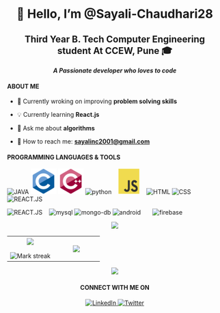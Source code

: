 <h1 align="center">👋 Hello, I’m @Sayali-Chaudhari28</h1>

<h2 align="center"<br> Third Year B. Tech Computer Engineering student At CCEW, Pune  🎓</h2>

<p align="center" >
  <b><i>A Passionate developer who loves to code</i></b>
</p>

#### ABOUT ME

- 🌱 Currently wroking on improving **problem solving skills** 

- 💡 Currently learning **React.js**

- 💬 Ask me about **algorithms** 
 
- 📧 How to reach me: **sayalinc2001@gmail.com**


#### PROGRAMMING LANGUAGES & TOOLS
<p>
  <img src="https://cdn.freebiesupply.com/logos/large/2x/java-logo-png-transparent.png" alt="JAVA" style="width:60px; height:60px";>
  <img src="https://raw.githubusercontent.com/devicons/devicon/master/icons/c/c-original.svg" alt="C-programming" style="width:60px; height:60px";>
  <img src="https://raw.githubusercontent.com/devicons/devicon/master/icons/cplusplus/cplusplus-original.svg" alt="cpp" style="width:60px; height:60px";>
  <img src="https://cdn.worldvectorlogo.com/logos/python-5.svg" alt="python" style="width:60px; height:60px";>&nbsp;&nbsp;&nbsp;
  <img src="https://raw.githubusercontent.com/devicons/devicon/master/icons/javascript/javascript-original.svg" alt="JAVASCRIPT" style="width:50px; height:60px";>&nbsp;&nbsp;&nbsp;
  <img src="https://cdn.pixabay.com/photo/2017/08/05/11/16/logo-2582748_1280.png" alt="HTML" style="width:60px; height:60px";>
  <img src="https://cdn.freebiesupply.com/logos/large/2x/css3-logo-png-transparent.png" alt="CSS" style="width:60px; height:60px";>
  <img src="https://cdn4.iconfinder.com/data/icons/logos-3/600/React.js_logo-512.png" alt="REACT.JS" style="width:60px; height:60px";>&nbsp;&nbsp;
</p>
<p>
  <img src="https://www.techwell.com/sites/default/files/stories/images/cropped_teasers/Beth%20Romanik/2019/node-js-tutorial.png" alt="REACT.JS" style="width:60px; height:60px";>&nbsp;&nbsp;&nbsp;
  <img src="https://www.vectorlogo.zone/logos/mysql/mysql-ar21.svg" alt="mysql">
  <img src="https://cdn.worldvectorlogo.com/logos/mongodb-icon-1.svg" alt="mongo-db" style="width:60px;height:60px";>
  <img src="https://cdn.worldvectorlogo.com/logos/android.svg" alt="android" style="width:50px; height:60px";>&nbsp;&nbsp;&nbsp;&nbsp;&nbsp;&nbsp;
  <img src="https://cdn.worldvectorlogo.com/logos/firebase-1.svg" alt="firebase" style="width:50px; height:60px";>
</p>

<p  align="center">
  <img src="https://user-images.githubusercontent.com/73097560/115834477-dbab4500-a447-11eb-908a-139a6edaec5c.gif"> 
</p>

<p  align="center">
  <table border="0" align="center">
    <tr border="0">
      <td width="50%" align="center">
        <img  align="center"  src="https://github-readme-stats.vercel.app/api/?username=Sayali-Chaudhari28&count_private=true&theme=tokyonight&showicons=true" />
        <br></br>
        <img  title="🔥 Get streak stats for your profile at git.io/streak-stats" alt="Mark streak" src="https://github-readme-streak-stats.herokuapp.com/?user=Sayali-Chaudhari28&theme=tokyonight" />
      </td>
      <td width="50%" align="center">
        <img  align="center"  src="https://github-readme-stats.vercel.app/api/top-langs/?username=Sayali-Chaudhari28&theme=tokyonight"/>
      </td>
    </tr>
  </table>

<p  align="center">
  <img src="https://user-images.githubusercontent.com/73097560/115834477-dbab4500-a447-11eb-908a-139a6edaec5c.gif"> 
</p>

<p align="center">
  <div align="center">
    <h4><b>CONNECT WITH ME ON</b></h4>
    <a href="https://www.linkedin.com/in/sayali-chaudhari-624478209/" target="blank">
      <img src="https://cdn.icon-icons.com/icons2/2201/PNG/512/linkedin_logo_square_icon_134016.png" alt="LinkedIn" style="width:42px;height:42px";>
    </a>
    <a href="https://twitter.com/SayaliC03632508" target="blank">
      <img src="https://www.shareicon.net/data/2017/06/28/888030_logo_512x512.png" alt="Twitter" style="width:42px;height:42px";>
    </a>
  </div>
</p>
<!---
Sayalinc28/Sayalinc28 is a ✨ special ✨ repository because its `README.md` (this file) appears on your GitHub profile.
You can click the Preview link to take a look at your changes.
--->
